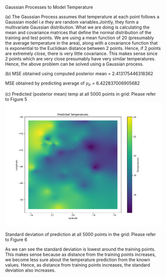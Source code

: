 Gaussian Processes to Model Temperature

(a)
The Gaussian Process assumes that temperature at each point follows a Gaussian model i.e they are random variables.Jointly, they form a multivariate Gaussian distribution. What we are doing is calculating the mean and covariance matrices that define the normal distribution of the training and test points. We are using a mean function of 20 (presumably the average temperature in the area), along with a covariance function that is exponential to the Euclidean distance between 2 points. Hence, if 2 points are extremely close, there is very little covariance. This makes sense since 2 points which are very close presumably have very similar temperatures. Hence, the above problem can be solved using a Gaussian process. 

(b)
MSE obtained using computed posterior mean = 2.413175446318362

MSE obtained by predicting average of $y_{tr}$ = 6.422837006905682

(c)
Predicted (posterior mean) temp at all 5000 points in grid: Please refer to Figure 5
![My Local Image](./Figure_5.png "This is a local image")

Standard deviation of prediction at all 5000 points in the grid: Please refer to Figure 6

As we can see the standard deviation is lowest around the training points. This makes sense because as distance from the training points increases, we become less sure about the temperature prediction from the known values. Hence, as distance from training points increases, the standard deviation also increases.

